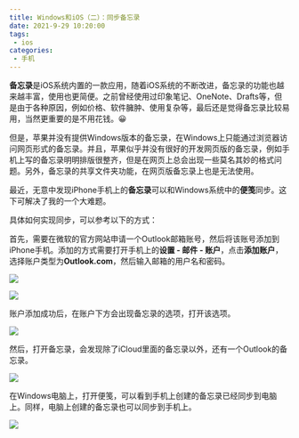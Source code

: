 ```yaml
---
title: Windows和iOS（二）：同步备忘录
date: 2021-9-29 10:20:00
tags: 
 - ios
categories: 
 - 手机
---
```


**备忘录**是iOS系统内置的一款应用，随着iOS系统的不断改进，备忘录的功能也越来越丰富，使用也更简便。之前曾经使用过印象笔记、OneNote、Drafts等，但是由于各种原因，例如价格、软件臃肿、使用复杂等，最后还是觉得备忘录比较易用，当然更重要的是不用花钱。😀

但是，苹果并没有提供Windows版本的备忘录，在Windows上只能通过浏览器访问网页形式的备忘录。并且，苹果似乎并没有很好的开发网页版的备忘录，例如手机上写的备忘录明明排版很整齐，但是在网页上总会出现一些莫名其妙的格式问题。另外，备忘录的共享文件夹功能，在网页版备忘录上也是无法使用。

最近，无意中发现iPhone手机上的**备忘录**可以和Windows系统中的**便笺**同步。这下可解决了我的一个大难题。

<!-- more -->

具体如何实现同步，可以参考以下的方式：

首先，需要在微软的官方网站申请一个Outlook邮箱账号，然后将该账号添加到iPhone手机。添加的方式需要打开手机上的**设置 - 邮件 - 账户**，点击**添加账户**，选择账户类型为**Outlook.com**，然后输入邮箱的用户名和密码。

![](mainaccount01.png)

![](mainaccount02.png)

账户添加成功后，在账户下方会出现备忘录的选项，打开该选项。

![](mainaccount03.png)

然后，打开备忘录，会发现除了iCloud里面的备忘录以外，还有一个Outlook的备忘录。

![](mainaccount04.png)

在Windows电脑上，打开便笺，可以看到手机上创建的备忘录已经同步到电脑上。同样，电脑上创建的备忘录也可以同步到手机上。

![](windowsnotes.png)

